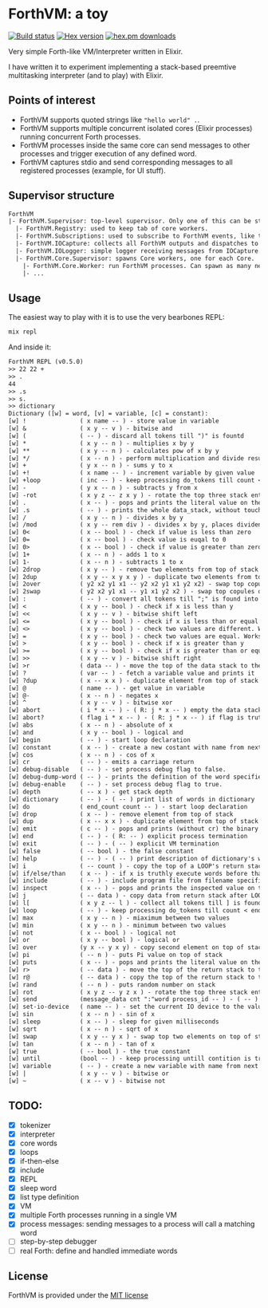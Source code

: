 # ForthVM: a toy

[![Build status](https://github.com/alexiob/forthvm/actions/workflows/elixir/badge.svg)](https://github.com/alexiob/forthvm/actions)
[![Hex version](https://img.shields.io/hexpm/v/forthvm.svg)](https://hex.pm/packages/forthvm)
[![hex.pm downloads](https://img.shields.io/hexpm/dt/forthvm.svg)](https://hex.pm/packages/forthvm)

Very simple Forth-like VM/Interpreter written in Elixir.

I have written it to experiment implementing a stack-based preemtive multitasking interpreter (and to play) with Elixir.

## Points of interest

- ForthVM supports quoted strings like `"hello world" .`.
- ForthVM supports multiple concurrent isolated cores (Elixir processes) running concurrent Forth processes.
- ForthVM processes inside the same core can send messages to other processes and trigger execution of any defined word.
- ForthVM captures stdio and send corresponding messages to all registered processes (example, for UI stuff).

## Supervisor structure

```txt
ForthVM
|- ForthVM.Supervisor: top-level supervisor. Only one of this can be started.
  |- ForthVM.Registry: used to keep tab of core workers.
  |- ForthVM.Subscriptions: used to subscribe to ForthVM events, like those from IOCapture.
  |- ForthVM.IOCapture: collects all ForthVM outputs and dispatches to registered processes.
  |- ForthVM.IOLogger: simple logger receiving messages from IOCapture.
  |- ForthVM.Core.Supervisor: spawns Core workers, one for each Core.
    |- ForthVM.Core.Worker: run ForthVM processes. Can spawn as many new processes as needed.
    |- ...
```

## Usage

The easiest way to play with it is to use the very bearbones REPL:

```sh
mix repl
```

And inside it:

```txt
ForthVM REPL (v0.5.0)
>> 22 22 +
>> .
44
>> .s
>> s.
>> dictionary
Dictionary ([w] = word, [v] = variable, [c] = constant):
[w] !               ( x name -- ) - store value in variable
[w] &               ( x y -- v ) - bitwise and
[w] (               ( -- ) - discard all tokens till ")" is fountd
[w] *               ( x y -- n ) - multiplies x by y
[w] **              ( x y -- n ) - calculates pow of x by y
[w] */              ( x -- n ) - perform multiplication and divide result by x
[w] +               ( y x -- n ) - sums y to x
[w] +!              ( x name -- ) - increment variable by given value
[w] +loop           ( inc -- ) - keep processing do_tokens till count < end_count, incrementing count by top value on the data stack
[w] -               ( y x -- n ) - subtracts y from x
[w] -rot            ( x y z -- z x y ) - rotate the top three stack entries, top goes on bottom
[w] .               ( x -- ) - pops and prints the literal value on the top of the data_stack
[w] .s              ( -- ) - prints the whole data_stack, without touching it
[w] /               ( x y -- n ) - divides x by y
[w] /mod            ( x y -- rem div ) - divides x by y, places divident and reminder on top of data stack
[w] 0<              ( x -- bool ) - check if value is less than zero
[w] 0=              ( x -- bool ) - check value is euqal to 0
[w] 0>              ( x -- bool ) - check if value is greater than zero
[w] 1+              ( x -- n ) - adds 1 to x
[w] 1-              ( x -- n ) - subtracts 1 to x
[w] 2drop           ( x y -- ) - remove two elements from top of stack
[w] 2dup            ( x y -- x y x y ) - duplicate two elements from top of stack
[w] 2over           ( y2 x2 y1 x1 -- y2 x2 y1 x1 y2 x2) - swap top copules on top of stack
[w] 2swap           ( y2 x2 y1 x1 -- y1 x1 y2 x2 ) - swap top copules on top of stack
[w] :               ( -- ) - convert all tokens till ";" is found into a new word
[w] <               ( x y -- bool ) - check if x is less than y
[w] <<              ( x y -- v ) - bitwise shift left
[w] <=              ( x y -- bool ) - check if x is less than or equal to y
[w] <>              ( x y -- bool ) - check two values are different. Works on different types
[w] =               ( x y -- bool ) - check two values are equal. Works on different types
[w] >               ( x y -- bool ) - check if x is greater than y
[w] >=              ( x y -- bool ) - check if x is greater than or equal to y
[w] >>              ( x y -- v ) - bitwise shift right
[w] >r              ( data -- ) - move the top of the data stack to the return stack
[w] ?               ( var -- ) - fetch a variable value and prints it
[w] ?dup            ( x -- x x ) - duplicate element from top of stack if element value is truthly
[w] @               ( name -- ) - get value in variable
[w] @-              ( x -- n ) - negates x
[w] ^               ( x y -- v ) - bitwise xor
[w] abort           ( i * x -- ) - ( R: j * x -- ) empty the data stack and perform the function of QUIT, which includes emptying the return stack, without displaying a message.
[w] abort?          ( flag i * x -- ) - ( R: j * x -- ) if flag is truthly empty the data stack and perform the function of QUIT, which includes emptying the return stack, displaying a message.
[w] abs             ( x -- n ) - absolute of x
[w] and             ( x y -- bool ) - logical and
[w] begin           ( -- ) - start loop declaration
[w] constant        ( x -- ) - create a new costant with name from next token and value from data stack
[w] cos             ( x -- n ) - cos of x
[w] cr              ( -- ) - emits a carriage return
[w] debug-disable   ( -- ) - set process debug flag to false.
[w] debug-dump-word ( -- ) - prints the definition of the word specified in the next token.
[w] debug-enable    ( -- ) - set process debug flag to true.
[w] depth           ( -- x ) - get stack depth
[w] dictionary      ( -- ) - ( -- ) print list of words in dictionary
[w] do              ( end_count count -- ) - start loop declaration
[w] drop            ( x -- ) - remove element from top of stack
[w] dup             ( x -- x x ) - duplicate element from top of stack
[w] emit            ( c -- ) - pops and prints (without cr) the binary of an ascii value on the top of the data_stack
[w] end             ( -- ) - ( R: -- ) explicit process termination
[w] exit            ( -- ) - ( -- ) explicit VM termination
[w] false           ( -- bool ) - the false constant
[w] help            ( -- ) - ( -- ) print description of dictionary's word/var/const specified as the next token
[w] i               ( -- count ) - copy the top of a LOOP's return stack to the data stack
[w] if/else/than    ( x -- ) - if x is truthly execute words before than, if falsly and else is specified, execute code before else
[w] include         ( -- ) - include program file from filename specified in next token.
[w] inspect         ( x -- ) - pops and prints the inspected value on the top of the data_stack
[w] j               ( -- data ) - copy data from return stack after LOOP's definition to the data stack
[w] l[              ( x y z -- l ) - collect all tokens till ] is found and store on the data stack as a list
[w] loop            ( -- ) - keep processing do_tokens till count < end_count, each step incrementing count by 1
[w] max             ( x y -- n ) - miaximum between two values
[w] min             ( x y -- n ) - minimum between two values
[w] not             ( x -- bool ) - logical not
[w] or              ( x y -- bool ) - logical or
[w] over            (y x -- y x y) - copy second element on top of stack
[w] pi              ( -- n ) - puts Pi value on top of stack
[w] puts            ( x -- ) - pops and prints the literal value on the top of the data_stack
[w] r>              ( -- data ) - move the top of the return stack to the data stack
[w] r@              ( -- data ) - copy the top of the return stack to the data stack
[w] rand            ( -- n ) - puts random number on stack
[w] rot             ( x y z -- y z x ) - rotate the top three stack entries, bottom goes on top
[w] send            (message_data cnt ":"word process_id -- ) - ( -- ) sends a message to a process inside the current core. The message is handled by a word with same name minus the ":" prefix. Cnt is the number elements in the data stack to be included in the message.
[w] set-io-device   ( name -- ) - set the current IO device to the value on the top of the data_stack
[w] sin             ( x -- n ) - sin of x
[w] sleep           ( x -- ) - sleep for given milliseconds
[w] sqrt            ( x -- n ) - sqrt of x
[w] swap            ( x y -- y x ) - swap top two elements on top of stack
[w] tan             ( x -- n ) - tan of x
[w] true            ( -- bool ) - the true constant
[w] until           (bool -- ) - keep processing untill contition is truthly
[w] variable        ( -- ) - create a new variable with name from next token
[w] |               ( x y -- v ) - bitwise or
[w] ~               ( x -- v ) - bitwise not
```

## TODO:

- [x] tokenizer
- [x] interpreter
- [x] core words
- [x] loops
- [x] if-then-else
- [x] include
- [x] REPL
- [x] sleep word
- [x] list type definition
- [x] VM
- [x] multiple Forth processes running in a single VM
- [x] process messages: sending messages to a process will call a matching word
- [ ] step-by-step debugger
- [ ] real Forth: define and handled immediate words

## License

ForthVM is provided under the [MIT license](LICENSE)
